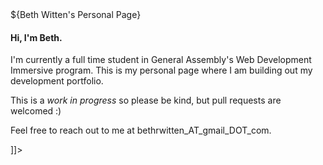 <snippet>
<content><![CDATA[

# ${Beth Witten's Personal Page}

#### Hi, I'm Beth.

I'm currently a full time student in General Assembly's Web Development Immersive program. This is my personal page where I am building out my development portfolio.

This is a *work in progress* so please be kind, but pull requests are welcomed :)

Feel free to reach out to me at bethrwitten_AT_gmail_DOT_com.


]]></content>
</snippet>
